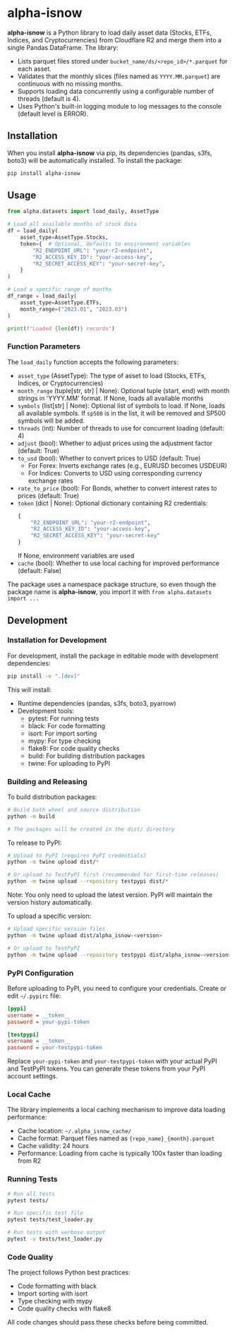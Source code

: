# alpha-isnow

**alpha-isnow** is a Python library to load daily asset data (Stocks, ETFs, Indices, and Cryptocurrencies) from Cloudflare R2 and merge them into a single Pandas DataFrame. The library:

- Lists parquet files stored under `bucket_name/ds/<repo_id>/*.parquet` for each asset.
- Validates that the monthly slices (files named as `YYYY.MM.parquet`) are continuous with no missing months.
- Supports loading data concurrently using a configurable number of threads (default is 4).
- Uses Python's built-in logging module to log messages to the console (default level is ERROR).

## Installation

When you install **alpha-isnow** via pip, its dependencies (pandas, s3fs, boto3) will be automatically installed. To install the package:

```bash
pip install alpha-isnow
```

## Usage

```python
from alpha.datasets import load_daily, AssetType

# Load all available months of stock data
df = load_daily(
    asset_type=AssetType.Stocks,
    token={  # Optional, defaults to environment variables
        "R2_ENDPOINT_URL": "your-r2-endpoint",
        "R2_ACCESS_KEY_ID": "your-access-key",
        "R2_SECRET_ACCESS_KEY": "your-secret-key",
    }
)

# Load a specific range of months
df_range = load_daily(
    asset_type=AssetType.ETFs, 
    month_range=("2023.01", "2023.03")
)

print(f"Loaded {len(df)} records")
```

### Function Parameters

The `load_daily` function accepts the following parameters:

- `asset_type` (AssetType): The type of asset to load (Stocks, ETFs, Indices, or Cryptocurrencies)
- `month_range` (tuple[str, str] | None): Optional tuple (start, end) with month strings in 'YYYY.MM' format. If None, loads all available months
- `symbols` (list[str] | None): Optional list of symbols to load. If None, loads all available symbols. If `sp500` is in the list, it will be removed and SP500 symbols will be added.
- `threads` (int): Number of threads to use for concurrent loading (default: 4)
- `adjust` (bool): Whether to adjust prices using the adjustment factor (default: True)
- `to_usd` (bool): Whether to convert prices to USD (default: True)
  - For Forex: Inverts exchange rates (e.g., EURUSD becomes USDEUR)
  - For Indices: Converts to USD using corresponding currency exchange rates
- `rate_to_price` (bool): For Bonds, whether to convert interest rates to prices (default: True)
- `token` (dict | None): Optional dictionary containing R2 credentials:
  ```python
  {
      "R2_ENDPOINT_URL": "your-r2-endpoint",
      "R2_ACCESS_KEY_ID": "your-access-key",
      "R2_SECRET_ACCESS_KEY": "your-secret-key"
  }
  ```
  If None, environment variables are used
- `cache` (bool): Whether to use local caching for improved performance (default: False)

The package uses a namespace package structure, so even though the package name is **alpha-isnow**, you import it with `from alpha.datasets import ...`

## Development

### Installation for Development

For development, install the package in editable mode with development dependencies:

```bash
pip install -e ".[dev]"
```

This will install:
- Runtime dependencies (pandas, s3fs, boto3, pyarrow)
- Development tools:
  - pytest: For running tests
  - black: For code formatting
  - isort: For import sorting
  - mypy: For type checking
  - flake8: For code quality checks
  - build: For building distribution packages
  - twine: For uploading to PyPI

### Building and Releasing

To build distribution packages:

```bash
# Build both wheel and source distribution
python -m build

# The packages will be created in the dist/ directory
```

To release to PyPI:

```bash
# Upload to PyPI (requires PyPI credentials)
python -m twine upload dist/*

# Or upload to TestPyPI first (recommended for first-time releases)
python -m twine upload --repository testpypi dist/*
```

Note: You only need to upload the latest version. PyPI will maintain the version history automatically.

To upload a specific version:
```bash
# Upload specific version files
python -m twine upload dist/alpha_isnow-<version>

# Or upload to TestPyPI
python -m twine upload --repository testpypi dist/alpha_isnow-<version>
```

### PyPI Configuration

Before uploading to PyPI, you need to configure your credentials. Create or edit `~/.pypirc` file:

```ini
[pypi]
username = __token__
password = your-pypi-token

[testpypi]
username = __token__
password = your-testpypi-token
```

Replace `your-pypi-token` and `your-testpypi-token` with your actual PyPI and TestPyPI tokens. You can generate these tokens from your PyPI account settings.

### Local Cache

The library implements a local caching mechanism to improve data loading performance:
- Cache location: `~/.alpha_isnow_cache/`
- Cache format: Parquet files named as `{repo_name}_{month}.parquet`
- Cache validity: 24 hours
- Performance: Loading from cache is typically 100x faster than loading from R2

### Running Tests

```bash
# Run all tests
pytest tests/

# Run specific test file
pytest tests/test_loader.py

# Run tests with verbose output
pytest -v tests/test_loader.py
```

### Code Quality

The project follows Python best practices:
- Code formatting with black
- Import sorting with isort
- Type checking with mypy
- Code quality checks with flake8

All code changes should pass these checks before being committed.
